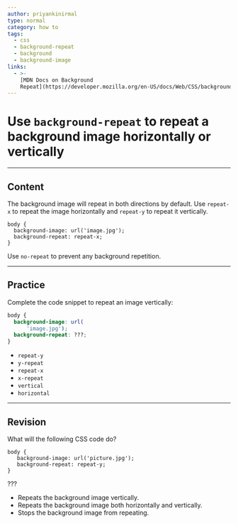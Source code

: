 ```yaml
---
author: priyankinirmal
type: normal
category: how to
tags:
  - css
  - background-repeat
  - background
  - background-image
links:
  - >-
    [MDN Docs on Background
    Repeat](https://developer.mozilla.org/en-US/docs/Web/CSS/background-repeat){documentation}
---
```


# Use `background-repeat` to repeat a background image horizontally or vertically


---

## Content

The background image will repeat in both directions by default. Use `repeat-x`  to repeat the image horizontally and `repeat-y` to repeat it vertically.

```plain-text
body {
  background-image: url('image.jpg');
  background-repeat: repeat-x;
}
```

Use `no-repeat` to prevent any background repetition.


---

## Practice

Complete the code snippet to repeat an image vertically:

```css
body {
  background-image: url(
      'image.jpg');
  background-repeat: ???;
}
```

- `repeat-y`
- `y-repeat`
- `repeat-x`
- `x-repeat`
- `vertical`
- `horizontal`


---

## Revision

What will the following CSS code do?

```plain-text
body {
   background-image: url('picture.jpg');
   background-repeat: repeat-y;
}
```

???

- Repeats the background image vertically.
- Repeats the background image both horizontally and vertically.
- Stops the background image from repeating.
 
